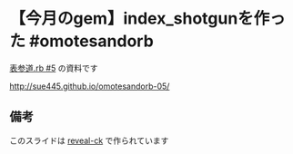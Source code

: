 # 【今月のgem】index_shotgunを作った #omotesandorb

[表参道.rb #5](http://omotesandorb.connpass.com/event/20289/) の資料です

http://sue445.github.io/omotesandorb-05/

## 備考
このスライドは [reveal-ck](https://github.com/jedcn/reveal-ck) で作られています
